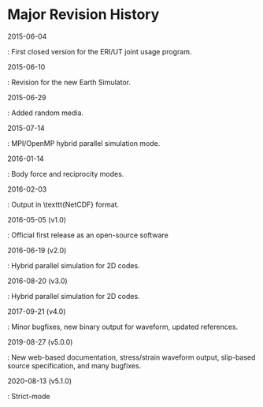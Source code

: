 # Major Revision History

2015-06-04

:   First closed version for the ERI/UT joint usage program.

2015-06-10

:   Revision for the new Earth Simulator.

2015-06-29

:   Added random media.

2015-07-14

:   MPI/OpenMP hybrid parallel simulation mode.


2016-01-14

:   Body force and reciprocity modes.

2016-02-03

:   Output in \texttt{NetCDF} format.

2016-05-05 (v1.0)

:   Official first release as an open-source software

2016-06-19 (v2.0)

:   Hybrid parallel simulation for 2D codes.

2016-08-20 (v3.0)

:   Hybrid parallel simulation for 2D codes.

2017-09-21 (v4.0)

:   Minor bugfixes, new binary output for waveform, updated references.

2019-08-27 (v5.0.0)

:   New web-based documentation, stress/strain waveform output, slip-based source specification, and many bugfixes. 

2020-08-13 (v5.1.0)

:   Strict-mode